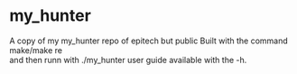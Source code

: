 # my_hunter
A copy of my my_hunter repo of epitech but public
Built with the command make/make re         
and then runn with ./my_hunter
user guide available with the -h.

